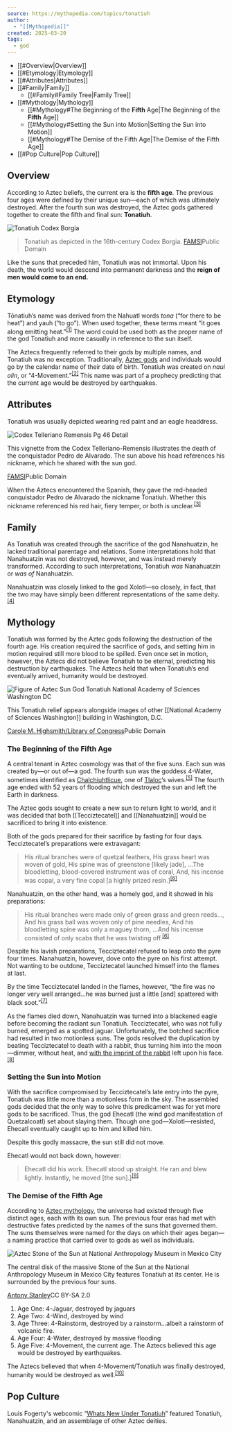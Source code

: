 ```yaml
---
source: https://mythopedia.com/topics/tonatiuh
author:
  - "[[Mythopedia]]"
created: 2025-03-20
tags:
  - god
---
```


- [[#Overview|Overview]]
- [[#Etymology|Etymology]]
- [[#Attributes|Attributes]]
- [[#Family|Family]]
	- [[#Family#Family Tree|Family Tree]]
- [[#Mythology|Mythology]]
	- [[#Mythology#The Beginning of the **Fifth** Age|The Beginning of the **Fifth** Age]]
	- [[#Mythology#Setting the Sun into Motion|Setting the Sun into Motion]]
	- [[#Mythology#The Demise of the Fifth Age|The Demise of the Fifth Age]]
- [[#Pop Culture|Pop Culture]]

## Overview

According to Aztec beliefs, the current era is the **fifth age**. The previous four ages were defined by their unique sun—each of which was ultimately destroyed. After the fourth sun was destroyed, the Aztec gods gathered together to create the fifth and final sun: **Tonatiuh**.

![Tonatiuh Codex Borgia](https://media.mythopedia.com/21EKbS0AKwfrfXruHcgNy6/1ac7ba836db3e7e61a291268db7404bf/Tonatiuh_6_b.jpg?w=1920&q=60&auto=compress,format)
> Tonatiuh as depicted in the 16th-century Codex Borgia.
[FAMSI](http://www.famsi.org/research/loubat/Borgia/thumbs1.html)Public Domain

Like the suns that preceded him, Tonatiuh was not immortal. Upon his death, the world would descend into permanent darkness and the **reign of men would come to an end.**

## Etymology

Tōnatiuh’s name was derived from the Nahuatl words *tona* (“for there to be heat”) and yauh (“to go”). When used together, these terms meant “it goes along emitting heat.”<sup id="note-1-ref"><a href="https://mythopedia.com/topics/#note-1" aria-label="Note number 1">[1]</a></sup> The word could be used both as the proper name of the god Tonatiuh and more casually in reference to the sun itself.

The Aztecs frequently referred to their gods by multiple names, and Tonatiuh was no exception. Traditionally, [Aztec gods](https://mythopedia.com/topics/aztec-gods) and individuals would go by the calendar name of their date of birth. Tonatiuh was created on *naui olin*, or “4-Movement.”<sup id="note-2-ref"><a href="https://mythopedia.com/topics/#note-2" aria-label="Note number 2">[2]</a></sup> This name was part of a prophecy predicting that the current age would be destroyed by earthquakes.

## Attributes

Tonatiuh was usually depicted wearing red paint and an eagle headdress.

![Codex Telleriano Remensis Pg 46 Detail](https://media.mythopedia.com/5Xv7OfRErzO1vGjhOw2u4H/9f1e06572584dbb69578aa43410f73e9/codex-telleriano-remensis-page-46r-detail.jpg?w=1920&q=60&auto=compress,format)

This vignette from the Codex Telleriano-Remensis illustrates the death of the conquistador Pedro de Alvarado. The sun above his head references his nickname, which he shared with the sun god.

[FAMSI](http://www.famsi.org/research/loubat/Telleriano-Remensis/thumbs6.html)Public Domain

When the Aztecs encountered the Spanish, they gave the red-headed conquistador Pedro de Alvarado the nickname Tonatiuh. Whether this nickname referenced his red hair, fiery temper, or both is unclear.<sup id="note-3-ref"><a href="https://mythopedia.com/topics/#note-3" aria-label="Note number 3">[3]</a></sup>

## Family

As Tonatiuh was created through the sacrifice of the god Nanahuatzin, he lacked traditional parentage and relations. Some interpretations hold that Nanahuatzin was not destroyed, however, and was instead merely transformed. According to such interpretations, Tonatiuh *was* Nanahuatzin or *was of* Nanahuatzin.

Nanahuatzin was closely linked to the god Xolotl—so closely, in fact, that the two may have simply been different representations of the same deity.<sup id="note-4-ref"><a href="https://mythopedia.com/topics/#note-4" aria-label="Note number 4">[4]</a></sup>


## Mythology

Tonatiuh was formed by the Aztec gods following the destruction of the fourth age. His creation required the sacrifice of gods, and setting him in motion required still more blood to be spilled. Even once set in motion, however, the Aztecs did not believe Tonatiuh to be eternal, predicting his destruction by earthquakes. The Aztecs held that when Tonatiuh’s end eventually arrived, humanity would be destroyed.

![Figure of Aztec Sun God Tonatiuh National Academy of Sciences Washington DC](https://media.mythopedia.com/1DgPKOPUDxIS9B4zdl2BT0/bb913e02ad00e58e3a42699dd44ebd1e/figure-of-aztec-sun-god-tonatiuh-_national-academy-of-sciences-washington-dc-loc.jpg?w=1920&q=60&auto=compress,format)

This Tonatiuh relief appears alongside images of other [[National Academy of Sciences Washington]] building in Washington, D.C.

[Carole M. Highsmith/Library of Congress](https://www.loc.gov/item/2011631962/)Public Domain

### The Beginning of the **Fifth** Age

A central tenant in Aztec cosmology was that of the five suns. Each sun was created by—or out of—a god. The fourth sun was the goddess 4-Water, sometimes identified as [Chalchiuhtlicue](https://mythopedia.com/topics/chalchiuhtlicue), one of [Tlaloc](https://mythopedia.com/topics/tlaloc)’s wives.<sup id="note-5-ref"><a href="https://mythopedia.com/topics/#note-5" aria-label="Note number 5">[5]</a></sup> The fourth age ended with 52 years of flooding which destroyed the sun and left the Earth in darkness.

The Aztec gods sought to create a new sun to return light to world, and it was decided that both [[Tecciztecatel]] and [[Nanahuatzin]] would be sacrificed to bring it into existence.

Both of the gods prepared for their sacrifice by fasting for four days. Tecciztecatel’s preparations were extravagant:

> His ritual branches were of quetzal feathers, His grass heart was woven of gold, His spine was of greenstone \[likely jade\], …The bloodletting, blood-covered instrument was of coral, And, his incense was copal, a very fine copal \[a highly prized resin.\]<sup id="note-6-ref"><a href="https://mythopedia.com/topics/#note-6" aria-label="Note number 6">[6]</a></sup>

Nanahuatzin, on the other hand, was a homely god, and it showed in his preparations:

> His ritual branches were made only of green grass and green reeds…, And his grass ball was woven only of pine needles, And his bloodletting spine was only a maguey thorn, …And his incense consisted of only scabs that he was twisting off.<sup id="note-6-ref"><a href="https://mythopedia.com/topics/#note-6" aria-label="Note number 6">[6]</a></sup>

Despite his lavish preparations, Tecciztecatel refused to leap onto the pyre four times. Nanahuatzin, however, dove onto the pyre on his first attempt. Not wanting to be outdone, Tecciztecatel launched himself into the flames at last.

By the time Tecciztecatel landed in the flames, however, “the fire was no longer very well arranged…he was burned just a little \[and\] spattered with black soot.”<sup id="note-7-ref"><a href="https://mythopedia.com/topics/#note-7" aria-label="Note number 7">[7]</a></sup>

As the flames died down, Nanahuatzin was turned into a blackened eagle before becoming the radiant sun Tonatiuh. Tecciztecatel, who was not fully burned, emerged as a spotted jaguar. Unfortunately, the botched sacrifice had resulted in two motionless suns. The gods resolved the duplication by beating Tecciztecatel to death with a rabbit, thus turning him into the moon—dimmer, without heat, and [with the imprint of the rabbit](https://en.wikipedia.org/wiki/Man_in_the_Moon) left upon his face.<sup id="note-8-ref"><a href="https://mythopedia.com/topics/#note-8" aria-label="Note number 8">[8]</a></sup>

### Setting the Sun into Motion

With the sacrifice compromised by Tecciztecatel’s late entry into the pyre, Tonatiuh was little more than a motionless form in the sky. The assembled gods decided that the only way to solve this predicament was for yet more gods to be sacrificed. Thus, the god Ehecatl (the wind god manifestation of Quetzalcoatl) set about slaying them. Though one god—Xolotl—resisted, Ehecatl eventually caught up to him and killed him.

Despite this godly massacre, the sun still did not move.

Ehecatl would not back down, however:

> Ehecatl did his work. Ehecatl stood up straight. He ran and blew lightly. Instantly, he moved \[the sun\].\]<sup id="note-9-ref"><a href="https://mythopedia.com/topics/#note-9" aria-label="Note number 9">[9]</a></sup>

### The Demise of the Fifth Age

According to [Aztec mythology](https://contentful-migration.mythopedia.com/aztec-mythology/), the universe had existed through five distinct ages, each with its own sun. The previous four eras had met with destructive fates predicted by the names of the suns that governed them. The suns themselves were named for the days on which their ages began—a naming practice that carried over to gods as well as individuals.

![Aztec Stone of the Sun at National Anthropology Museum in Mexico City](https://media.mythopedia.com/2XXzv0NbHnQlHxWOToukCz/b70da571bb334f0de014144512718c61/aztec-stone-of-the-sun-at-national-anthropology-museum-in-mexico-city.jpg?w=1920&q=60&auto=compress,format)

The central disk of the massive Stone of the Sun at the National Anthropology Museum in Mexico City features Tonatiuh at its center. He is surrounded by the previous four suns.

[Antony Stanley](https://www.flickr.com/photos/antonystanley/2088976462)CC BY-SA 2.0

1. Age One: 4-Jaguar, destroyed by jaguars
2. Age Two: 4-Wind, destroyed by wind
3. Age Three: 4-Rainstorm, destroyed by a rainstorm…albeit a rainstorm of volcanic fire.
4. Age Four: 4-Water, destroyed by massive flooding
5. Age Five: 4-Movement, the current age. The Aztecs believed this age would be destroyed by earthquakes.

The Aztecs believed that when 4-Movement/Tonatiuh was finally destroyed, humanity would be destroyed as well.<sup id="note-10-ref"><a href="https://mythopedia.com/topics/#note-10" aria-label="Note number 10">[10]</a></sup>

## Pop Culture

Louis Fogerty's webcomic “[Whats New Under Tonatiuh](https://www.facebook.com/whatsnewundertonatiuh/)” featured Tonatiuh, Nanahuatzin, and an assemblage of other Aztec deities.